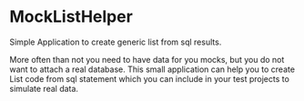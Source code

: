 # MockListHelper

Simple Application to create generic list from sql results. 

More often than not you need to have data for you mocks, but you do not want to attach a real database.
This small application can help you to create List<T> code from sql statement which you can include 
in your test projects to simulate real data.
